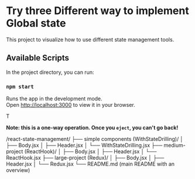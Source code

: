 # Try three Different way to implement Global state

This project to visualize how to use different state management tools.

## Available Scripts

In the project directory, you can run:

### `npm start`

Runs the app in the development mode.\
Open [http://localhost:3000](http://localhost:3000) to view it in your browser.

T

**Note: this is a one-way operation. Once you `eject`, you can't go back!**


/react-state-management/
├── simple components (WithStateDrilling)/
│   ├── Body.jsx
│   ├── Header.jsx
│   └── WithStateDrilling.jsx
├── medium-project (ReactHook)/
│   ├── Body.jsx
│   ├── Header.jsx
│   └── ReactHook.jsx
├── large-project (Redux)/
│   ├── Body.jsx
│   ├── Header.jsx
│   └── Redux.jsx
└── README.md (main README with an overview)
